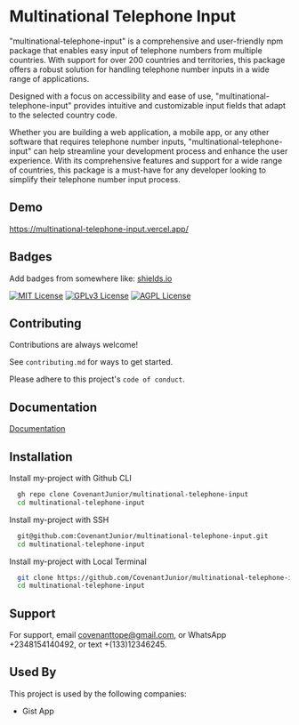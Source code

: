 
# Multinational Telephone Input

"multinational-telephone-input" is a comprehensive and user-friendly npm package that enables easy input of telephone numbers from multiple countries. With support for over 200 countries and territories, this package offers a robust solution for handling telephone number inputs in a wide range of applications.

Designed with a focus on accessibility and ease of use, "multinational-telephone-input" provides intuitive and customizable input fields that adapt to the selected country code.

Whether you are building a web application, a mobile app, or any other software that requires telephone number inputs, "multinational-telephone-input" can help streamline your development process and enhance the user experience. With its comprehensive features and support for a wide range of countries, this package is a must-have for any developer looking to simplify their telephone number input process.
## Demo

https://multinational-telephone-input.vercel.app/


## Badges

Add badges from somewhere like: [shields.io](https://shields.io/)

[![MIT License](https://img.shields.io/badge/License-MIT-green.svg)](https://choosealicense.com/licenses/mit/)
[![GPLv3 License](https://img.shields.io/badge/License-GPL%20v3-yellow.svg)](https://opensource.org/licenses/)
[![AGPL License](https://img.shields.io/badge/license-AGPL-blue.svg)](http://www.gnu.org/licenses/agpl-3.0)


## Contributing

Contributions are always welcome!

See `contributing.md` for ways to get started.

Please adhere to this project's `code of conduct`.


## Documentation

[Documentation](https://https://github.com/CovenantJunior/multinational-telephone-input/Documentation.md)


## Installation

Install my-project with Github CLI

```bash
  gh repo clone CovenantJunior/multinational-telephone-input
  cd multinational-telephone-input
```

Install my-project with SSH

```bash
  git@github.com:CovenantJunior/multinational-telephone-input.git
  cd multinational-telephone-input
```
Install my-project with Local Terminal

```bash
  git clone https://github.com/CovenantJunior/multinational-telephone-input
  cd multinational-telephone-input
```
## Support

For support, email covenanttope@gmail.com, or WhatsApp +2348154140492, or text +(133)12346245.


## Used By

This project is used by the following companies:

- Gist App

